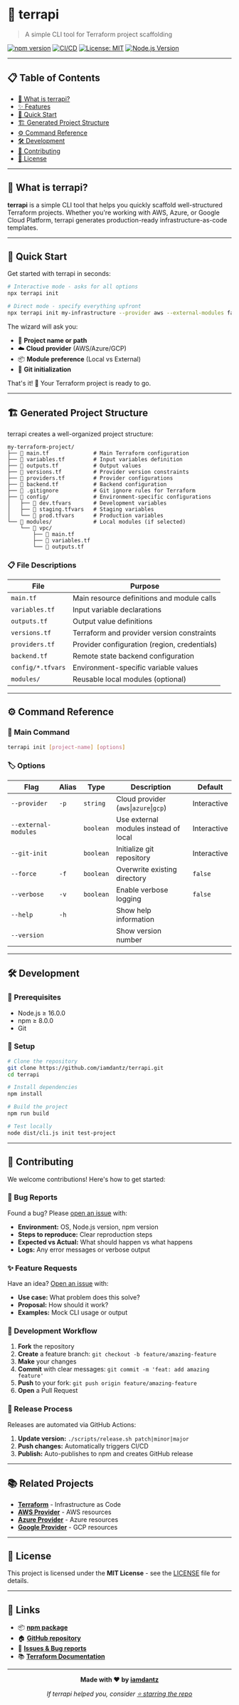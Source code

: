 # 🚀 terrapi

> A simple CLI tool for Terraform project scaffolding

[![npm version](https://badge.fury.io/js/terrapi.svg)](https://badge.fury.io/js/terrapi)
[![CI/CD](https://github.com/iamdantz/terrapi/actions/workflows/ci-cd.yml/badge.svg)](https://github.com/iamdantz/terrapi/actions/workflows/ci-cd.yml)
[![License: MIT](https://img.shields.io/badge/License-MIT-yellow.svg)](https://opensource.org/licenses/MIT)
[![Node.js Version](https://img.shields.io/badge/node-%3E%3D16.0.0-brightgreen.svg)](https://nodejs.org/)

---

## 📋 Table of Contents

- [🎯 What is terrapi?](#-what-is-terrapi)
- [✨ Features](#-features)
- [🚀 Quick Start](#-quick-start)
- [🏗️ Generated Project Structure](#️-generated-project-structure)
- [⚙️ Command Reference](#️-command-reference)
- [🛠️ Development](#️-development)
- [🤝 Contributing](#-contributing)
- [📄 License](#-license)

---

## 🎯 What is terrapi?

**terrapi** is a simple CLI tool that helps you quickly scaffold well-structured Terraform projects. Whether you're working with AWS, Azure, or Google Cloud Platform, terrapi generates production-ready infrastructure-as-code templates.

---

## 🚀 Quick Start

Get started with terrapi in seconds:

```bash
# Interactive mode - asks for all options
npx terrapi init

# Direct mode - specify everything upfront
npx terrapi init my-infrastructure --provider aws --external-modules false --git-init true
```
The wizard will ask you:
- 📁 **Project name or path**
- ☁️ **Cloud provider** (AWS/Azure/GCP)
- 📦 **Module preference** (Local vs External)
- 🔧 **Git initialization**

That's it! 🎉 Your Terraform project is ready to go.

---

## 🏗️ Generated Project Structure

terrapi creates a well-organized project structure:

```
my-terraform-project/
├── 📄 main.tf              # Main Terraform configuration
├── 📄 variables.tf         # Input variables definition
├── 📄 outputs.tf           # Output values
├── 📄 versions.tf          # Provider version constraints
├── 📄 providers.tf         # Provider configurations
├── 📄 backend.tf           # Backend configuration
├── 📄 .gitignore           # Git ignore rules for Terraform
├── 📁 config/              # Environment-specific configurations
│   ├── 📄 dev.tfvars       # Development variables
│   ├── 📄 staging.tfvars   # Staging variables
│   └── 📄 prod.tfvars      # Production variables
└── 📁 modules/             # Local modules (if selected)
    └── 📁 vpc/
        ├── 📄 main.tf
        ├── 📄 variables.tf
        └── 📄 outputs.tf
```

### 📋 File Descriptions

| File | Purpose |
|------|---------|
| `main.tf` | Main resource definitions and module calls |
| `variables.tf` | Input variable declarations |
| `outputs.tf` | Output value definitions |
| `versions.tf` | Terraform and provider version constraints |
| `providers.tf` | Provider configuration (region, credentials) |
| `backend.tf` | Remote state backend configuration |
| `config/*.tfvars` | Environment-specific variable values |
| `modules/` | Reusable local modules (optional) |

---

## ⚙️ Command Reference

### 🎯 Main Command

```bash
terrapi init [project-name] [options]
```

### 🏷️ Options

| Flag | Alias | Type | Description | Default |
|------|-------|------|-------------|---------|
| `--provider` | `-p` | `string` | Cloud provider (`aws`\|`azure`\|`gcp`) | Interactive |
| `--external-modules` | | `boolean` | Use external modules instead of local | Interactive |
| `--git-init` | | `boolean` | Initialize git repository | Interactive |
| `--force` | `-f` | `boolean` | Overwrite existing directory | `false` |
| `--verbose` | `-v` | `boolean` | Enable verbose logging | `false` |
| `--help` | `-h` | | Show help information | |
| `--version` | | | Show version number | |

---

## 🛠️ Development

### 🔧 Prerequisites

- Node.js ≥ 16.0.0
- npm ≥ 8.0.0
- Git

### 🚀 Setup

```bash
# Clone the repository
git clone https://github.com/iamdantz/terrapi.git
cd terrapi

# Install dependencies
npm install

# Build the project
npm run build

# Test locally
node dist/cli.js init test-project
```

---

## 🤝 Contributing

We welcome contributions! Here's how to get started:

### 🐛 Bug Reports

Found a bug? Please [open an issue](https://github.com/iamdantz/terrapi/issues) with:

- **Environment:** OS, Node.js version, npm version
- **Steps to reproduce:** Clear reproduction steps
- **Expected vs Actual:** What should happen vs what happens
- **Logs:** Any error messages or verbose output

### ✨ Feature Requests

Have an idea? [Open an issue](https://github.com/iamdantz/terrapi/issues) with:

- **Use case:** What problem does this solve?
- **Proposal:** How should it work?
- **Examples:** Mock CLI usage or output

### 🔧 Development Workflow

1. **Fork** the repository
2. **Create** a feature branch: `git checkout -b feature/amazing-feature`
3. **Make** your changes
4. **Commit** with clear messages: `git commit -m 'feat: add amazing feature'`
5. **Push** to your fork: `git push origin feature/amazing-feature`
6. **Open** a Pull Request


### 🚀 Release Process

Releases are automated via GitHub Actions:

1. **Update version:** `./scripts/release.sh patch|minor|major`
2. **Push changes:** Automatically triggers CI/CD
3. **Publish:** Auto-publishes to npm and creates GitHub release

---

## 📚 Related Projects

- **[Terraform](https://www.terraform.io/)** - Infrastructure as Code
- **[AWS Provider](https://registry.terraform.io/providers/hashicorp/aws/latest)** - AWS resources
- **[Azure Provider](https://registry.terraform.io/providers/hashicorp/azurerm/latest)** - Azure resources  
- **[Google Provider](https://registry.terraform.io/providers/hashicorp/google/latest)** - GCP resources

---

## 📄 License

This project is licensed under the **MIT License** - see the [LICENSE](LICENSE) file for details.

---

## 🔗 Links

- 📦 **[npm package](https://www.npmjs.com/package/terrapi)**
- 🏠 **[GitHub repository](https://github.com/iamdantz/terrapi)**
- 🐛 **[Issues & Bug reports](https://github.com/iamdantz/terrapi/issues)**
- 📚 **[Terraform Documentation](https://www.terraform.io/docs)**

---

<div align="center">

**Made with ❤️ by [iamdantz](https://github.com/iamdantz)**

*If terrapi helped you, consider [⭐ starring the repo](https://github.com/iamdantz/terrapi)*

</div>